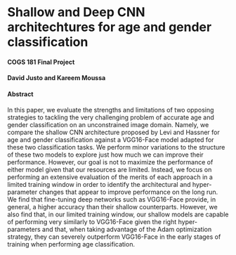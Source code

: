 # Shallow and Deep CNN architechtures for age and gender classification
#### COGS 181 Final Project
#### David Justo and Kareem Moussa


#### Abstract
In this paper, we evaluate the strengths and limitations of two opposing strategies to tackling the very challenging problem of accurate
age and gender classification on an unconstrained image domain. Namely, we compare the shallow CNN architecture proposed by Levi and Hassner for age and gender classification against a VGG16-Face model adapted for these two classification tasks. We perform minor variations to the structure of these two models to explore just how much we can improve their performance. However, our goal is not to maximize the performance of either model given that our resources are limited. Instead, we focus on performing an extensive evaluation of the merits of each approach in a limited training window in order to identify the architectural and hyper-parameter changes that appear to improve performance on the long run. We find that fine-tuning deep networks such as VGG16-Face provide, in general, a higher accuracy than their shallow counterparts. However, we also find that, in our limited training window, our shallow models are capable of performing very similarly to VGG16-Face given the right hyper-parameters  and that, when taking advantage of the Adam optimization strategy, they can severely outperform VGG16-Face in the early stages of training when performing age classification.
